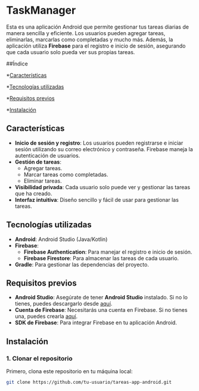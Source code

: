 # TaskManager

Esta es una aplicación Android que permite gestionar tus tareas diarias de manera sencilla y eficiente. Los usuarios pueden agregar tareas, eliminarlas, marcarlas como completadas y mucho más. Además, la aplicación utiliza **Firebase** para el registro e inicio de sesión, asegurando que cada usuario solo pueda ver sus propias tareas.

##Índice

*[Características](#características)

*[Tecnologías utilizadas](#tecnologías-utilizadas)

*[Requisitos previos](#requisitos-previos)

*[Instalación](#Instalación)

## Características

- **Inicio de sesión y registro**: Los usuarios pueden registrarse e iniciar sesión utilizando su correo electrónico y contraseña. Firebase maneja la autenticación de usuarios.
- **Gestión de tareas**:
  - Agregar tareas.
  - Marcar tareas como completadas.
  - Eliminar tareas.
- **Visibilidad privada**: Cada usuario solo puede ver y gestionar las tareas que ha creado.
- **Interfaz intuitiva**: Diseño sencillo y fácil de usar para gestionar las tareas.

## Tecnologías utilizadas

- **Android**: Android Studio (Java/Kotlin)
- **Firebase**:
  - **Firebase Authentication**: Para manejar el registro e inicio de sesión.
  - **Firebase Firestore**: Para almacenar las tareas de cada usuario.
- **Gradle**: Para gestionar las dependencias del proyecto.

## Requisitos previos

- **Android Studio**: Asegúrate de tener **Android Studio** instalado. Si no lo tienes, puedes descargarlo desde [aquí](https://developer.android.com/studio).
- **Cuenta de Firebase**: Necesitarás una cuenta en Firebase. Si no tienes una, puedes crearla [aquí](https://firebase.google.com/).
- **SDK de Firebase**: Para integrar Firebase en tu aplicación Android.

## Instalación

### 1. Clonar el repositorio

Primero, clona este repositorio en tu máquina local:

```bash
git clone https://github.com/tu-usuario/tareas-app-android.git
